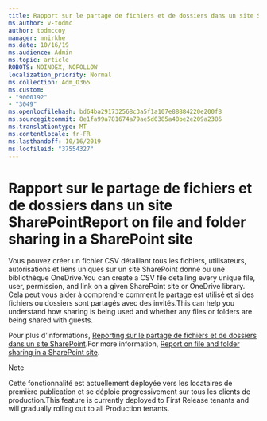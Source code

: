 ```yaml
---
title: Rapport sur le partage de fichiers et de dossiers dans un site SharePoint
ms.author: v-todmc
author: todmccoy
manager: mnirkhe
ms.date: 10/16/19
ms.audience: Admin
ms.topic: article
ROBOTS: NOINDEX, NOFOLLOW
localization_priority: Normal
ms.collection: Adm_O365
ms.custom:
- "9000192"
- "3049"
ms.openlocfilehash: bd64ba291732568c3a5f1a107e88884220e200f8
ms.sourcegitcommit: 8e1fa99a781674a79ae5d0385a48be2e209a2386
ms.translationtype: MT
ms.contentlocale: fr-FR
ms.lasthandoff: 10/16/2019
ms.locfileid: "37554327"
---
```

# <a name="report-on-file-and-folder-sharing-in-a-sharepoint-site"></a><span data-ttu-id="b1d1a-102">Rapport sur le partage de fichiers et de dossiers dans un site SharePoint</span><span class="sxs-lookup"><span data-stu-id="b1d1a-102">Report on file and folder sharing in a SharePoint site</span></span>

<span data-ttu-id="b1d1a-103">Vous pouvez créer un fichier CSV détaillant tous les fichiers, utilisateurs, autorisations et liens uniques sur un site SharePoint donné ou une bibliothèque OneDrive.</span><span class="sxs-lookup"><span data-stu-id="b1d1a-103">You can create a CSV file detailing every unique file, user, permission, and link on a given SharePoint site or OneDrive library.</span></span> <span data-ttu-id="b1d1a-104">Cela peut vous aider à comprendre comment le partage est utilisé et si des fichiers ou dossiers sont partagés avec des invités.</span><span class="sxs-lookup"><span data-stu-id="b1d1a-104">This can help you understand how sharing is being used and whether any files or folders are being shared with guests.</span></span>

<span data-ttu-id="b1d1a-105">Pour plus d’informations, [Reporting sur le partage de fichiers et de dossiers dans un site SharePoint](https://docs.microsoft.com/en-us/sharepoint/sharing-reports).</span><span class="sxs-lookup"><span data-stu-id="b1d1a-105">For more information, [Report on file and folder sharing in a SharePoint site](https://docs.microsoft.com/en-us/sharepoint/sharing-reports).</span></span>

> [!NOTE]
> <span data-ttu-id="b1d1a-106">Cette fonctionnalité est actuellement déployée vers les locataires de première publication et se déploie progressivement sur tous les clients de production.</span><span class="sxs-lookup"><span data-stu-id="b1d1a-106">This feature is currently deployed to First Release tenants and will gradually rolling out to all Production tenants.</span></span>